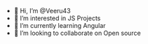 - 👋 Hi, I’m @Veeru43
- 👀 I’m interested in JS Projects
- 🌱 I’m currently learning Angular
- 💞️ I’m looking to collaborate on Open source

<!---
Veeru43/Veeru43 is a ✨ special ✨ repository because its `README.md` (this file) appears on your GitHub profile.
You can click the Preview link to take a look at your changes.
--->
